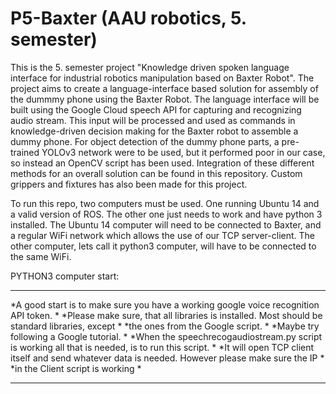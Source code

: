 # P5-Baxter (AAU robotics, 5. semester)
This is the 5. semester project "Knowledge driven spoken language interface for industrial robotics manipulation based on Baxter Robot".
The project aims to create a language-interface based solution for assembly of the dummmy phone using the Baxter Robot. The language interface will be built using the Google Cloud speech API for capturing and recognizing audio stream. This input will be processed and used as commands in knowledge-driven decision making for the Baxter robot to assemble a dummy phone. For object detection of the dummy phone parts, a pre-trained YOLOv3 network were to be used, but it performed poor in our case, so instead an OpenCV script has been used. Integration of these different methods for an overall solution can be found in this repository. Custom grippers and fixtures has also been made for this project.

To run this repo, two computers must be used. One running Ubuntu 14 and a valid version of ROS. The other one just needs to work and have python 3 installed.
The Ubuntu 14 computer will need to be connected to Baxter, and a regular WiFi network which allows the use of our TCP server-client.
The other computer, lets call it python3 computer, will have to be connected to the same WiFi. 

PYTHON3 computer start:
*****************************************************************************************************
*A good start is to make sure you have a working google voice recognition API token.                *
*Please make sure, that all libraries is installed. Most should be standard libraries, except       *
*the ones from the Google script.                                                                   *
*Maybe try following a Google tutorial.                                                             *
*When the speechrecogaudiostream.py script is working all that is needed, is to run this script.    *
*It will open TCP client itself and send whatever data is needed. However please make sure the IP   *
*in the Client script is working                                                                    *
*****************************************************************************************************